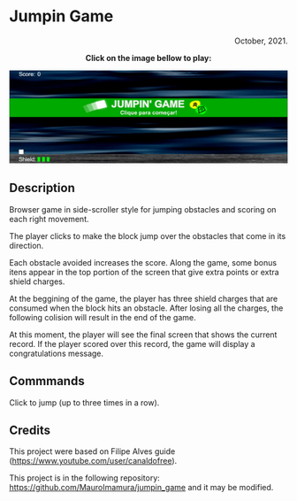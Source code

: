 # Jumpin Game

<p align="end">October, 2021.</p>

<div align="center">
  <b>Click on the image bellow to play:</b>

  <a href="https://mauroimamura.github.io/jumpin_game/"><img src="https://github.com/MauroImamura/images/blob/main/jumpin_game.gif"></a>
 </div>

## Description

Browser game in side-scroller style for jumping obstacles and scoring on each right movement.

The player clicks to make the block jump over the obstacles that come in its direction.

Each obstacle avoided increases the score. Along the game, some bonus itens appear in the top portion of the screen that give extra points or extra shield charges.

At the beggining of the game, the player has three shield charges that are consumed when the block hits an obstacle. After losing all the charges, the following colision will result in the end of the game.

At this moment, the player will see the final screen that shows the current record. If the player scored over this record, the game will display a congratulations message.

## Commmands

Click to jump (up to three times in a row).

## Credits

This project were based on Filipe Alves guide (https://www.youtube.com/user/canaldofree).

This project is in the following repository: https://github.com/MauroImamura/jumpin_game and it may be modified.